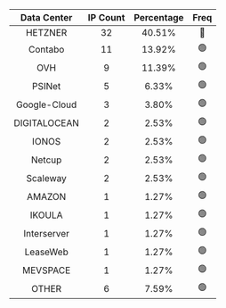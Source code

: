 | Data Center | IP Count | Percentage | Freq |
|:------------:|:--------:|:-----------:|:-----:|
| HETZNER | 32 | 40.51% | 🔴 |
| Contabo | 11 | 13.92% | 🟢 |
| OVH | 9 | 11.39% | 🟢 |
| PSINet | 5 | 6.33% | 🟢 |
| Google-Cloud | 3 | 3.80% | 🟢 |
| DIGITALOCEAN | 2 | 2.53% | 🟢 |
| IONOS | 2 | 2.53% | 🟢 |
| Netcup | 2 | 2.53% | 🟢 |
| Scaleway | 2 | 2.53% | 🟢 |
| AMAZON | 1 | 1.27% | 🟢 |
| IKOULA | 1 | 1.27% | 🟢 |
| Interserver | 1 | 1.27% | 🟢 |
| LeaseWeb | 1 | 1.27% | 🟢 |
| MEVSPACE | 1 | 1.27% | 🟢 |
| OTHER | 6 | 7.59% | 🟢 |